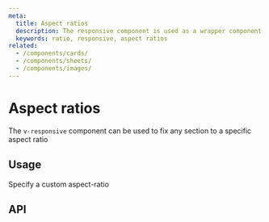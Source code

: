 ```yaml
---
meta:
  title: Aspect ratios
  description: The responsive component is used as a wrapper component to force custom aspect ratios for its children.
  keywords: ratio, responsive, aspect ratios
related:
  - /components/cards/
  - /components/sheets/
  - /components/images/
---
```


# Aspect ratios

The `v-responsive` component can be used to fix any section to a specific aspect ratio

<entry />

## Usage

Specify a custom aspect-ratio

<usage name="v-responsive" />

## API

<api-inline />

<backmatter />
